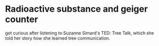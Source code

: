 # Radioactive substance and geiger counter

got curious after listening to Suzanne Simard's TED: Tree Talk, which she told her story how she learned tree communication.

